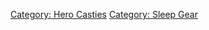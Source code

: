 [Category: Hero Casties](Category:_Hero_Casties "wikilink") [Category:
Sleep Gear](Category:_Sleep_Gear "wikilink")
